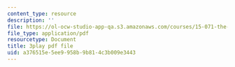 ```yaml
---
content_type: resource
description: ''
file: https://ol-ocw-studio-app-qa.s3.amazonaws.com/courses/15-071-the-analytics-edge-spring-2017/a376515e5ee9958b9b814c3b009e3443_8ryWylXv0WE.pdf
file_type: application/pdf
resourcetype: Document
title: 3play pdf file
uid: a376515e-5ee9-958b-9b81-4c3b009e3443
---
```

